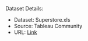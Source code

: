 
Dataset Details:

- Dataset: Superstore.xls
- Source: Tableau Community
- URL: [Link](https://community.tableau.com/s/question/0D54T00000CWeX8SAL/sample-superstore-sales-excelxls)